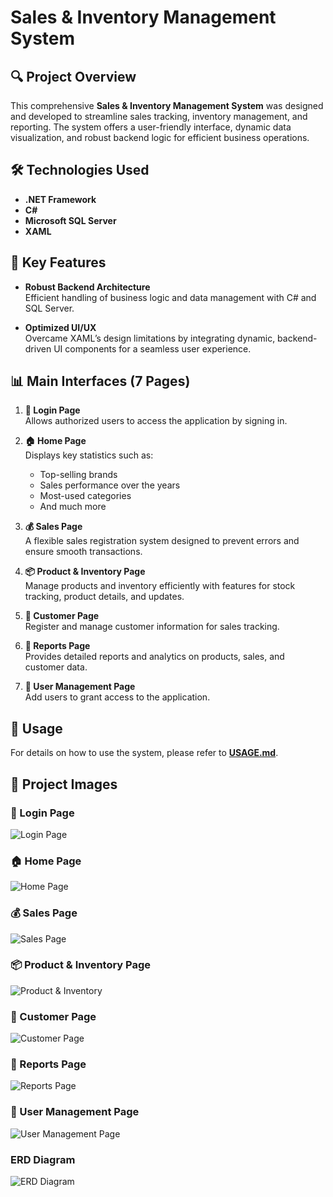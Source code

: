 # Sales & Inventory Management System

## 🔍 Project Overview
This comprehensive **Sales & Inventory Management System** was designed and developed to streamline sales tracking, inventory management, and reporting. The system offers a user-friendly interface, dynamic data visualization, and robust backend logic for efficient business operations.

## 🛠️ Technologies Used
- **.NET Framework**  
- **C#**  
- **Microsoft SQL Server**  
- **XAML**

## 🚀 Key Features
- **Robust Backend Architecture**  
  Efficient handling of business logic and data management with C# and SQL Server.

- **Optimized UI/UX**  
  Overcame XAML’s design limitations by integrating dynamic, backend-driven UI components for a seamless user experience.

## 📊 Main Interfaces (7 Pages)
1. **🔐 Login Page**  
   Allows authorized users to access the application by signing in.

2. **🏠 Home Page**  
   Displays key statistics such as:
   - Top-selling brands  
   - Sales performance over the years  
   - Most-used categories  
   - And much more  

3. **💰 Sales Page**  
   A flexible sales registration system designed to prevent errors and ensure smooth transactions.

4. **📦 Product & Inventory Page**  
   Manage products and inventory efficiently with features for stock tracking, product details, and updates.

5. **👥 Customer Page**  
   Register and manage customer information for sales tracking.

6. **📑 Reports Page**  
   Provides detailed reports and analytics on products, sales, and customer data.

7. **👤 User Management Page**  
   Add users to grant access to the application.

## 📖 Usage  
For details on how to use the system, please refer to **[USAGE.md](USAGE.md)**.  

## 📸 Project Images

### 🔐 Login Page  
![Login Page](image/image_1.png)

### 🏠 Home Page  
![Home Page](image/image_2.png)

### 💰 Sales Page  
![Sales Page](image/image_3.png)

### 📦 Product & Inventory Page  
![Product & Inventory](image/image_4.png)

### 👥 Customer Page  
![Customer Page](image/image_5.png)

### 📑 Reports Page  
![Reports Page](image/image_6.png)

### 👤 User Management Page  
![User Management Page](image/image_8.png)

### ERD Diagram
![ERD Diagram](image/image_9.png)
